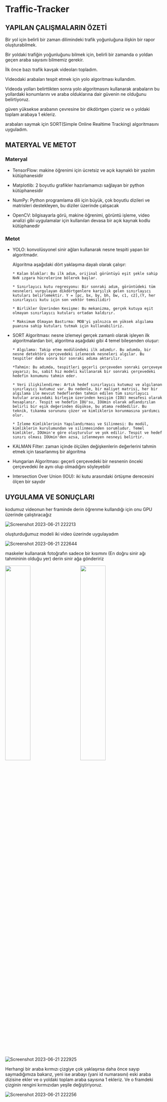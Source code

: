 # Traffic-Tracker
## YAPILAN ÇALIŞMALARIN ÖZETİ
Bir yol için belirli bir zaman dilimindeki trafik yoğunluğuna ilişkin bir rapor oluşturabilmek.

Bir yoldaki trafiğin yoğunluğunu bilmek için, belirli bir zamanda o yoldan geçen araba sayısını bilmemiz gerekir.

İlk önce bazı trafik kavşak videoları topladım.

Videodaki arabaları tespit etmek için yolo algoritması kullandım.

Videoda yolları belirttikten sonra yolo algoritmasını kullanarak arabaların bu yollardaki konumlarını ve araba olduklarına dair güvenin ne olduğunu belirtiyoruz.

güven yüksekse arabanın çevresine bir dikdörtgen çizeriz ve o yoldaki toplam arabaya 1 ekleriz.

arabaları saymak için SORT(Simple Online Realtime Tracking) algoritmasını uyguladım.
## MATERYAL VE METOT
### Materyal
* TensorFlow: makine öğrenimi için ücretsiz ve açık kaynaklı bir yazılım kütüphanesidir

* Matplotlib: 2 boyutlu grafikler hazırlamamızı sağlayan bir python kütüphanesidir

* NumPy: Python programlama dili için büyük, çok boyutlu dizileri ve matrisleri destekleyen, bu diziler üzerinde çalışacak

* OpenCV: bilgisayarla görü, makine öğrenimi, görüntü işleme, video analizi gibi uygulamalar için kullanılan devasa bir açık kaynak kodlu kütüphanedir

### Metot
* YOLO: konvolüsyonel sinir ağları kullanarak nesne tespiti yapan bir algoritmadır.

  Algoritma aşağıdaki dört yaklaşıma dayalı olarak çalışır:
  
      * Kalan bloklar: Bu ilk adım, orijinal görüntüyü eşit şekle sahip NxN ızgara hücrelerine bölerek başlar.
  
      * Sınırlayıcı kutu regresyonu: Bir sonraki adım, görüntüdeki tüm nesneleri vurgulayan dikdörtgenlere karşılık gelen sınırlayıcı kutuları belirlemektir. Y = [pc, bx, by, bh, bw, c1, c2],(Y, her sınırlayıcı kutu için son vektör temsilidir)
  
      * Birlikler Üzerinden Kesişme: Bu mekanizma, gerçek kutuya eşit olmayan sınırlayıcı kutuları ortadan kaldırır.
  
      * Maksimum Olmayan Bastırma: MOB'yi yalnızca en yüksek algılama puanına sahip kutuları tutmak için kullanabiliriz.

* SORT Algoritması: nesne izlemeyi gerçek zamanlı olarak işleyen ilk algoritmalardan biri,  algoritma aşağıdaki gibi 4 temel bileşenden oluşur:

      * Algılama: Takip etme modülündeki ilk adımdır. Bu adımda, bir nesne detektörü çerçevedeki izlenecek nesneleri algılar. Bu tespitler daha sonra bir sonraki adıma aktarılır.

      *Tahmin: Bu adımda, tespitleri geçerli çerçeveden sonraki çerçeveye yayarız; bu, sabit hız modeli kullanarak bir sonraki çerçevedeki hedefin konumunu tahmin eder.

      * Veri ilişkilendirme: Artık hedef sınırlayıcı kutumuz ve algılanan sınırlayıcı kutumuz var. Bu nedenle, bir maliyet matrisi, her bir algılama ile mevcut hedeflerden tahmin edilen tüm sınırlayıcı kutular arasındaki birleşim üzerinden kesişim (IOU) mesafesi olarak hesaplanır. Tespit ve hedefin IOU'su, IOUmin olarak adlandırılan belirli bir eşik değerinden düşükse, bu atama reddedilir. Bu teknik, tıkanma sorununu çözer ve kimliklerin korunmasına yardımcı olur.

      * İzleme Kimliklerinin Yapılandırması ve Silinmesi: Bu modül, kimliklerin kurulumundan ve silinmesinden sorumludur. Temel kimlikler, IOUmin'e göre oluşturulur ve yok edilir. Tespit ve hedef sınırı olması IOUmin'den azsa, izlenmeyen nesneyi belirtir.

* KALMAN Filter: zaman içinde ölçülen değişkenlerin değerlerini tahmin etmek için tasarlanmış bir algoritma

* Hungarian Algoritması: geçerli çerçevedeki bir nesnenin önceki çerçevedeki ile aynı olup olmadığını söyleyebilir

* Intersection Over Union (IOU): iki kutu arasındaki örtüşme derecesini ölçen bir sayıdır
## UYGULAMA VE SONUÇLARI
kodumuz videonun her framinde derin öğrenme kullandığı için onu GPU üzerinde çalıştıracağız

![Screenshot 2023-06-21 222213](https://github.com/anas-hamada-2000/Traffic-Tracker/assets/68608987/d88a6321-192b-4194-b986-3be605ac3e06)

oluşturduğumuz modeli iki video üzerinde uygulayadım

![Screenshot 2023-06-21 222644](https://github.com/anas-hamada-2000/Traffic-Tracker/assets/68608987/86f2983c-5b81-40a8-b8d7-3fbbfa0907df)

maskeler kullanarak fotoğrafın sadece bir kısımını (En doğru sinir ağı tahmininin olduğu yer) derin sinir ağa göndeririz

<img src="https://github.com/anas-hamada-2000/Traffic-Tracker/assets/68608987/67c7b681-3251-4dbd-bafa-b15c0ebe74fe" width=40% height=40%>&nbsp;&nbsp;&nbsp;&nbsp;&nbsp;&nbsp;&nbsp;&nbsp;&nbsp;&nbsp;<img src="https://github.com/anas-hamada-2000/Traffic-Tracker/assets/68608987/9b04ac69-0d59-43db-ba8b-2199382f8bc8" width=40% height=40%>

![Screenshot 2023-06-21 222925](https://github.com/anas-hamada-2000/Traffic-Tracker/assets/68608987/4798e673-2f0f-4cfc-82fa-c100a2ce931e)

Herhangi bir araba kırmızı çizgiye çok yaklaşırsa daha önce sayıp saymadığımıza bakarız, yeni ise arabayı (yani id numarasını) eski araba dizisine ekler ve o yoldaki toplam araba sayısına 1 ekleriz. Ve o framdeki çizginin rengini kırmızıdan yeşile değiştiriyoruz.

![Screenshot 2023-06-21 222256](https://github.com/anas-hamada-2000/Traffic-Tracker/assets/68608987/ba164331-d3ee-4a7f-bcd9-56fe0ed0cf39)

